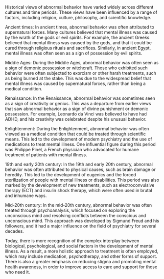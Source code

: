 Historical views of abnormal behavior have varied widely across different cultures and time periods. These views have been influenced by a range of factors, including religion, culture, philosophy, and scientific knowledge.

Ancient times: In ancient times, abnormal behavior was often attributed to supernatural forces. Many cultures believed that mental illness was caused by the wrath of the gods or evil spirits. For example, the ancient Greeks believed that mental illness was caused by the gods, and that it could be cured through religious rituals and sacrifices. Similarly, in ancient Egypt, mental illness was often seen as a sign of possession by evil spirits.

Middle Ages: During the Middle Ages, abnormal behavior was often seen as a sign of demonic possession or witchcraft. Those who exhibited such behavior were often subjected to exorcism or other harsh treatments, such as being burned at the stake. This was due to the widespread belief that mental illness was caused by supernatural forces, rather than being a medical condition.

Renaissance: In the Renaissance, abnormal behavior was sometimes seen as a sign of creativity or genius. This was a departure from earlier views that saw abnormal behavior as a sign of divine punishment or demonic possession. For example, Leonardo da Vinci was believed to have had ADHD, and his creativity was celebrated despite his unusual behavior.

Enlightenment: During the Enlightenment, abnormal behavior was often viewed as a medical condition that could be treated through scientific means. This led to the development of modern psychiatry and the use of medications to treat mental illness. One influential figure during this period was Philippe Pinel, a French physician who advocated for humane treatment of patients with mental illness.

19th and early 20th century: In the 19th and early 20th century, abnormal behavior was often attributed to physical causes, such as brain damage or heredity. This led to the development of eugenics and the forced sterilization of people with mental illness or disabilities. This period was also marked by the development of new treatments, such as electroconvulsive therapy (ECT) and insulin shock therapy, which were often used in brutal and inhumane ways.

Mid-20th century: In the mid-20th century, abnormal behavior was often treated through psychoanalysis, which focused on exploring the unconscious mind and resolving conflicts between the conscious and unconscious mind. This approach was developed by Sigmund Freud and his followers, and it had a major influence on the field of psychiatry for several decades.

Today, there is more recognition of the complex interplay between biological, psychological, and social factors in the development of mental illness. As a result, a more holistic approach to treatment is often employed, which may include medication, psychotherapy, and other forms of support. There is also a greater emphasis on reducing stigma and promoting mental health awareness, in order to improve access to care and support for those who need it.
